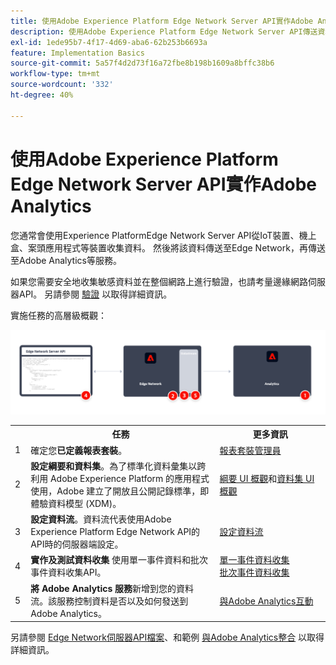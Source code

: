 ```yaml
---
title: 使用Adobe Experience Platform Edge Network Server API實作Adobe Analytics
description: 使用Adobe Experience Platform Edge Network Server API傳送資料給Adobe Analytics。
exl-id: 1ede95b7-4f17-4d69-aba6-62b253b6693a
feature: Implementation Basics
source-git-commit: 5a57f4d2d73f16a72fbe8b198b1609a8bffc38b6
workflow-type: tm+mt
source-wordcount: '332'
ht-degree: 40%

---
```


# 使用Adobe Experience Platform Edge Network Server API實作Adobe Analytics

您通常會使用Experience PlatformEdge Network Server API從IoT裝置、機上盒、案頭應用程式等裝置收集資料。 然後將該資料傳送至Edge Network，再傳送至Adobe Analytics等服務。

如果您需要安全地收集敏感資料並在整個網路上進行驗證，也請考量邊緣網路伺服器API。 另請參閱 [驗證](https://experienceleague.adobe.com/docs/experience-platform/edge-network-server-api/authentication.html?lang=en) 以取得詳細資訊。

實施任務的高層級概觀：

![使用 Analytics 擴充功能工作流程的 Adobe Analytics](../../assets/edge-network-server-api.png)

<table style="width:100%">

<tr>
<th style="width:5%"></th><th style="width:60%"><b>任務</b></th><th style="width:35%"><b>更多資訊</b></th>
</tr>

<tr>
<td>1</td>
<td>確定您<b>已定義報表套裝</b>。</td>
<td><a href="../../../admin/admin/c-manage-report-suites/report-suites-admin.md">報表套裝管理員</a></td>
</tr>

<tr>
<td>2</td>
<td><b>設定綱要和資料集</b>。為了標準化資料彙集以跨利用 Adobe Experience Platform 的應用程式使用，Adobe 建立了開放且公開記錄標準，即體驗資料模型 (XDM)。</td>
<td><a href="https://experienceleague.adobe.com/docs/experience-platform/xdm/ui/overview.html?lang=zh-Hant">綱要 UI 概觀</a>和<a href="https://experienceleague.adobe.com/docs/experience-platform/catalog/datasets/user-guide.html?lang=zh-Hant">資料集 UI 概觀</a></td>
</tr>

<tr>
<td>3</td>
<td><b>設定資料流</b>。資料流代表使用Adobe Experience Platform Edge Network API的API時的伺服器端設定。</td>
<td><a href="https://experienceleague.adobe.com/docs/experience-platform/datastreams/configure.html?lang=zh-Hant">設定資料流<a></td> 
</tr>

<tr>
<td>4</td>
<td><b>實作及測試資料收集</b> 使用單一事件資料和批次事件資料收集API。</td>
<td><a href="https://experienceleague.adobe.com/docs/experience-platform/edge-network-server-api/data-collection/interactive-data-collection.html?lang=en">單一事件資料收集</a><br/><a href="https://experienceleague.adobe.com/docs/experience-platform/edge-network-server-api/data-collection/non-interactive-data-collection.html?lang=en">批次事件資料收集</a>
</tr>

<td>5</td>
<td><b>將 Adobe Analytics 服務</b>新增到您的資料流。該服務控制資料是否以及如何發送到 Adobe Analytics。</td>
<td><a href="https://experienceleague.adobe.com/docs/experience-platform/edge-network-server-api/interacting-other-adobe-solutions/interacting-adobe-analytics.html?lang=ens">與Adobe Analytics互動</a></td>
</tr>


</table>

另請參閱 [Edge Network伺服器API檔案](https://experienceleague.adobe.com/docs/experience-platform/edge-network-server-api/overview.html?lang=zh-Hant)、和範例 [與Adobe Analytics整合](https://experienceleague.adobe.com/docs/experience-platform/edge-network-server-api/interacting-other-adobe-solutions/interacting-adobe-analytics.html?lang=zh-Hant) 以取得詳細資訊。

